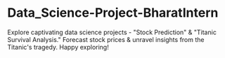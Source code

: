 # Data_Science-Project-BharatIntern
Explore captivating data science projects - "Stock Prediction" &amp; "Titanic Survival Analysis." Forecast stock prices &amp; unravel insights from the Titanic's tragedy. Happy exploring!
